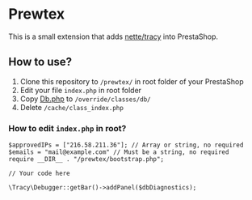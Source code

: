 Prewtex
=======
This is a small extension that adds [nette/tracy](https://github.com/nette/tracy) into PrestaShop.

## How to use?
1. Clone this repository to ``` /prewtex/ ``` in root folder of your PrestaShop
2. Edit your file ``` index.php ``` in root folder
3. Copy [Db.php](https://bitbucket.org/radekhubner/prewtex/src/0d3fead93a6c/Db.php) to ``` /override/classes/db/ ```
4. Delete ``` /cache/class_index.php ```

### How to edit ``` index.php ``` in root?
```
$approvedIPs = ["216.58.211.36"]; // Array or string, no required
$emails = "mail@example.com" // Must be a string, no required
require __DIR__ . "/prewtex/bootstrap.php";

// Your code here

\Tracy\Debugger::getBar()->addPanel($dbDiagnostics);
```
